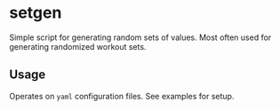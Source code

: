 # setgen

Simple script for generating random sets of values.  Most often used for generating randomized workout sets.

## Usage

Operates on `yaml` configuration files.  See examples for setup.
